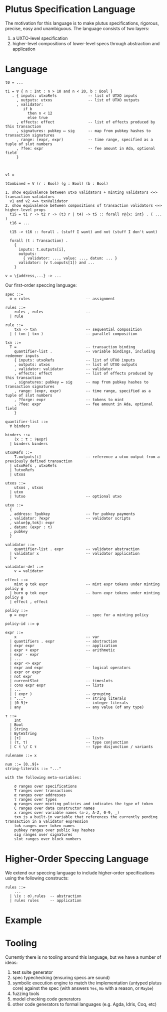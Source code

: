 # Plutus Specification Language

The motivation for this language is to make plutus specifications, rigorous,
precise, easy and unambiguous. The language consists of two layers:

  1. a UXTO-level specification
  2. higher-level compositions of lower-level specs through abstraction and application

# Language

```
t0 = ...

t1 = ∀ { n : Int : n > 10 and n < 20, b : Bool }
   . { inputs: utxoRefs              -- list of UTXO inputs
     , outputs: utxos                -- list of UTXO outputs
     , validator:
        if b
          then n < 12
          else true
     , effects: effect               -- list of effects produced by this transaction
     , signatures: pubkey ↦ sig      -- map from pubkey hashes to transaction signatures
     , range: (expr, expr)           -- time range, specified as a tuple of slot numbers
     , ?fee: expr                    -- fee amount in Ada, optional field
     }



v1 =

tCombined = ∀ (r : Bool) (g : Bool) (b : Bool)

1. show equivalence between utxo validators + minting validators <=> transaction validators
  v1 and v2 <=> txnValidator
2. show equivalence between compositions of transaction validators <=> higher-level props
  t15 = t1 r -> t2 r -> (t3 r | t4) -> t5 :: forall r@{x: int} . ( ... )
  t16 = ...

  t15 -> t16 :: forall . (stuff I want) and not (stuff I don't want)

  forall (t : Transaction) .
    {
      inputs: t.outputs[i],
      outputs:
        { validator: ..., value: ..., datum: ... }
      validator: (v t.ouputs[1]) and ...
    }

v = \{address,...} -> ...
```

Our first-order speccing language:

```
spec ::=
  σ = rules                         -- assignment

rules ::=
    rules , rules                   --
  | rule

rule ::=
    txn -> txn                      -- sequential composition
  | ( txn | txn )                   -- parallel composition

txn ::=
  T =                               -- transaction binding
    quantifier-list .               -- variable bindings, including redeemer inputs
    { inputs: utxoRefs              -- list of UTXO inputs
    , outputs: utxos                -- list of UTXO outputs
    , validator: validator          -- validator
    , effects: effect               -- list of effects produced by this transaction
    , signatures: pubkey ↦ sig      -- map from pubkey hashes to transaction signatures
    , range: (expr, expr)           -- time range, specified as a tuple of slot numbers
    , ?forge: expr                  -- tokens to mint
    , ?fee: expr                    -- fee amount in Ada, optional field
    }

quantifier-list ::=
  ∀ binders

binders ::=
    (x : τ : ?expr)
  | binders binders

utxoRefs ::=
    T.outputs[i]                    -- reference a utxo output from a previously defined transaction
  | utxoRefs , utxoRefs
  | ?utxoRefs
  | utxos

utxos ::=
    utxos , utxos
  | utxo
  | ?utxo                           -- optional utxo

utxo ::=
  {
  , address: ?pubkey                -- for pubkey payments
  , validator: ?expr                -- validator scripts
  , value[φ,tok]: expr
  , datum: (expr : τ)
  , pubkey
  }

validator ::=
    quantifier-list . expr          -- validator abstraction
  | validator x                     -- validator application
  | v

validator-def ::=
    v = validator

effect ::=
    mint φ tok expr                 -- mint expr tokens under minting policy φ
  | burn φ tok expr                 -- burn expr tokens under minting policy φ
  | effect , effect

policy ::=
  φ = expr                          -- spec for a minting policy

policy-id ::= φ

expr ::=
    x                               -- var
  | quantifiers . expr              -- abstraction
  | expr expr                       -- application
  | expr + expr                     -- arithmetic
  | expr - expr
  | ...
  | expr <> expr
  | expr and expr                   -- logical operators
  | expr or expr
  | not expr
  | currentSlot                     -- timeslots
  | cons expr expr                  -- lists
  | ...
  | ( expr )                        -- grouping
  | "..."                           -- string literals
  | [0-9]+                          -- integer literals
  | any                             -- any value (of any type)

τ ::=
    Int
  | Bool
  | String
  | ByteString
  | [τ]                             -- lists
  | (τ, τ)                          -- type conjunction
  | C τ \/ C τ                      -- type disjunction / variants

rulename ::= x

num ::= [0..9]+
string-literals ::= "..."

with the following meta-variables:

    σ ranges over specifications
    T ranges over transactions
    α ranges over addresses
    τ ranges over types
    φ ranges over minting policies and indicates the type of token
    C ranges over data constructor names
    x ranges over variable names (a-z, A-Z, 0-9, _)
    txn is a built-in variable that references the currently pending transaction in a validator expression
    tok ranges over token names
    pubkey ranges over public key hashes
    sig ranges over signatures
    slot ranges over block numbers
```

# Higher-Order Speccing Language

We extend our speccing language to include higher-order specifications
using the following constructs:

```
rules ::=
    ...
  | \(x : σ).rules  -- abstraction
  | rules rules     -- application
```

# Example

# Tooling

Currently there is no tooling around this language, but we have a number of ideas:

  1. test suite generator
  2. spec typechecking (ensuring specs are sound)
  3. symbolic execution engine to match the implementation (untyped plutus core)
     against the spec (with answers `Yes`, `No` with a reason, or `Maybe`)
  4. fuzzing tools
  5. model checking code generators
  6. other code generators to formal languages (e.g. Agda, Idris, Coq, etc)

